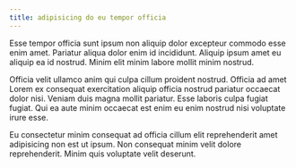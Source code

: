 ```yaml
---
title: adipisicing do eu tempor officia
---
```


Esse tempor officia sunt ipsum non aliquip dolor excepteur commodo esse enim amet. Pariatur aliqua dolor enim id incididunt. Aliquip ipsum amet eu aliquip ea id nostrud. Minim elit minim labore mollit minim nostrud.

Officia velit ullamco anim qui culpa cillum proident nostrud. Officia ad amet Lorem ex consequat exercitation aliquip officia nostrud pariatur occaecat dolor nisi. Veniam duis magna mollit pariatur. Esse laboris culpa fugiat fugiat. Qui ea aute minim occaecat est enim eu enim nostrud nisi voluptate irure esse.

Eu consectetur minim consequat ad officia cillum elit reprehenderit amet adipisicing non est ut ipsum. Non consequat minim velit dolore reprehenderit. Minim quis voluptate velit deserunt.